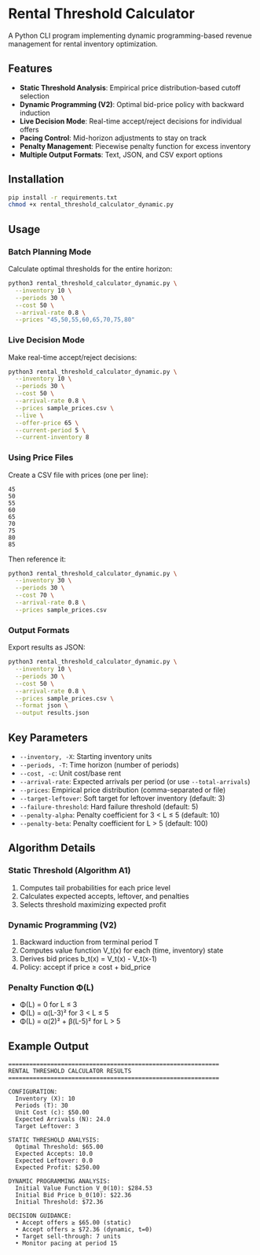 # Rental Threshold Calculator

A Python CLI program implementing dynamic programming-based revenue management for rental inventory optimization.

## Features

- **Static Threshold Analysis**: Empirical price distribution-based cutoff selection
- **Dynamic Programming (V2)**: Optimal bid-price policy with backward induction
- **Live Decision Mode**: Real-time accept/reject decisions for individual offers
- **Pacing Control**: Mid-horizon adjustments to stay on track
- **Penalty Management**: Piecewise penalty function for excess inventory
- **Multiple Output Formats**: Text, JSON, and CSV export options

## Installation

```bash
pip install -r requirements.txt
chmod +x rental_threshold_calculator_dynamic.py
```

## Usage

### Batch Planning Mode

Calculate optimal thresholds for the entire horizon:

```bash
python3 rental_threshold_calculator_dynamic.py \
  --inventory 10 \
  --periods 30 \
  --cost 50 \
  --arrival-rate 0.8 \
  --prices "45,50,55,60,65,70,75,80"
```

### Live Decision Mode

Make real-time accept/reject decisions:

```bash
python3 rental_threshold_calculator_dynamic.py \
  --inventory 10 \
  --periods 30 \
  --cost 50 \
  --arrival-rate 0.8 \
  --prices sample_prices.csv \
  --live \
  --offer-price 65 \
  --current-period 5 \
  --current-inventory 8
```

### Using Price Files

Create a CSV file with prices (one per line):
```
45
50
55
60
65
70
75
80
85
```

Then reference it:
```bash
python3 rental_threshold_calculator_dynamic.py \
  --inventory 30 \
  --periods 30 \
  --cost 70 \
  --arrival-rate 0.8 \
  --prices sample_prices.csv
```

### Output Formats

Export results as JSON:
```bash
python3 rental_threshold_calculator_dynamic.py \
  --inventory 10 \
  --periods 30 \
  --cost 50 \
  --arrival-rate 0.8 \
  --prices sample_prices.csv \
  --format json \
  --output results.json
```

## Key Parameters

- `--inventory, -X`: Starting inventory units
- `--periods, -T`: Time horizon (number of periods)
- `--cost, -c`: Unit cost/base rent
- `--arrival-rate`: Expected arrivals per period (or use `--total-arrivals`)
- `--prices`: Empirical price distribution (comma-separated or file)
- `--target-leftover`: Soft target for leftover inventory (default: 3)
- `--failure-threshold`: Hard failure threshold (default: 5)
- `--penalty-alpha`: Penalty coefficient for 3 < L ≤ 5 (default: 10)
- `--penalty-beta`: Penalty coefficient for L > 5 (default: 100)

## Algorithm Details

### Static Threshold (Algorithm A1)
1. Computes tail probabilities for each price level
2. Calculates expected accepts, leftover, and penalties
3. Selects threshold maximizing expected profit

### Dynamic Programming (V2)
1. Backward induction from terminal period T
2. Computes value function V_t(x) for each (time, inventory) state
3. Derives bid prices b_t(x) = V_t(x) - V_t(x-1)
4. Policy: accept if price ≥ cost + bid_price

### Penalty Function Φ(L)
- Φ(L) = 0 for L ≤ 3
- Φ(L) = α(L-3)² for 3 < L ≤ 5  
- Φ(L) = α(2)² + β(L-5)² for L > 5

## Example Output

```
============================================================
RENTAL THRESHOLD CALCULATOR RESULTS
============================================================

CONFIGURATION:
  Inventory (X): 10
  Periods (T): 30
  Unit Cost (c): $50.00
  Expected Arrivals (N): 24.0
  Target Leftover: 3

STATIC THRESHOLD ANALYSIS:
  Optimal Threshold: $65.00
  Expected Accepts: 10.0
  Expected Leftover: 0.0
  Expected Profit: $250.00

DYNAMIC PROGRAMMING ANALYSIS:
  Initial Value Function V_0(10): $284.53
  Initial Bid Price b_0(10): $22.36
  Initial Threshold: $72.36

DECISION GUIDANCE:
  • Accept offers ≥ $65.00 (static)
  • Accept offers ≥ $72.36 (dynamic, t=0)
  • Target sell-through: 7 units
  • Monitor pacing at period 15
```